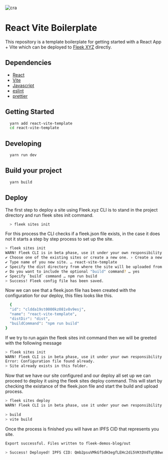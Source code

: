 ![cra](https://user-images.githubusercontent.com/73345016/215173844-c43adf85-963a-4f5f-9645-812df067ce9f.png)

# React Vite Boilerplate

This repository is a template boilerplate for getting started with a React App + Vite which can be deployed to [Fleek XYZ](https://fleek.xyz/) directly.

## Dependencies

- [React](https://reactjs.org/)
- [Vite](https://vitejs.dev/)
- [Javascript](https://www.javascript.com/)
- [eslint](https://www.npmjs.com/package/eslint)
- [prettier](https://prettier.io/)

## Getting Started

```bash
  yarn add react-vite-template
  cd react-vite-template
```

 ## Developing   
```bash
  yarn run dev
```

## Build your project
```bash
  yarn build
```

## Deploy

The first step to deploy a site using Fleek.xyz CLI is to stand in the project directory and run fleek sites init command.

```bash
  > fleek sites init
```

For this process the CLI checks if a fleek.json file exists, in the case it does not it starts a step by step process to set up the site.

```bash
> fleek sites init
WARN! Fleek CLI is in beta phase, use it under your own responsibility
✔ Choose one of the existing sites or create a new one. › Create a new site
✔ Type name of you new site. … react-vite-template
✔ Specify the dist directory from where the site will be uploaded from … dist
✔ Do you want to include the optional "build" command? … yes
✔ Specify `build` command … npm run build
> Success! Fleek config file has been saved.
```

Now we can see that a fleek.json file has been created with the configuration for our deploy, this files looks like this.

```bash
  {
  "id": "cldda19st0000kz081v8v9esj",
  "name": "react-vite-template",
  "distDir": "dist",
  "buildCommand": "npm run build"
}
```

If we try to run again the fleek sites init command then we will be greeted with the following message

```bash
> fleek sites init
WARN! Fleek CLI is in beta phase, use it under your own responsibility
Error: Configuration file found already.
> Site already exists in this folder.
```

Now that we have our site configured and our deploy all set up we can proceed to deploy it using the fleek sites deploy command. This will start by checking the existance of the fleek.json file and start the build and upload process.

```bash
> fleek sites deploy
WARN! Fleek CLI is in beta phase, use it under your own responsibility
 
> build
> vite build
```

Once the process is finished you will have an IPFS CID that represents you site.

```bash
Export successful. Files written to fleek-demos-blog/out
 
> Success! Deployed! IPFS CID: Qmb2psuVMkGfSdH3egfLEHc2di5VKtDVdTqtB8wqFNbK2h
```



